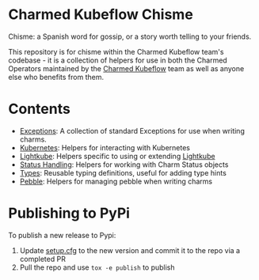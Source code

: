 # Charmed Kubeflow Chisme

Chisme: a Spanish word for gossip, or a story worth telling to your friends.  

This repository is for chisme within the Charmed Kubeflow team's codebase - it is a collection of helpers for use in 
both the Charmed Operators maintained by the [Charmed Kubeflow](ckf) team as well as anyone else who benefits from them.

# Contents

* [Exceptions](./src/charmed_kubeflow_chisme/exceptions/README.md): A collection of standard Exceptions for use when writing charms.
* [Kubernetes](./src/charmed_kubeflow_chisme/kubernetes/README.md): Helpers for interacting with Kubernetes
* [Lightkube](./src/charmed_kubeflow_chisme/lightkube/README.md): Helpers specific to using or extending [Lightkube](lightkube-rtd)
* [Status Handling](./src/charmed_kubeflow_chisme/status_handling/README.md): Helpers for working with Charm Status objects
* [Types](./src/charmed_kubeflow_chisme/types/README.md): Reusable typing definitions, useful for adding type hints
* [Pebble](./src/charmed_kubeflow_chisme/pebble/README.md): Helpers for managing pebble when writing charms

[ckf]: https://charmed-kubeflow.io/
[lightkube-rtd]: https://lightkube.readthedocs.io/en/latest/

# Publishing to PyPi

To publish a new release to Pypi:
1. Update [setup.cfg](https://github.com/canonical/charmed-kubeflow-chisme/blob/main/setup.cfg#L3) to the new version and commit it to the repo via a completed PR
2. Pull the repo and use `tox -e publish` to publish
